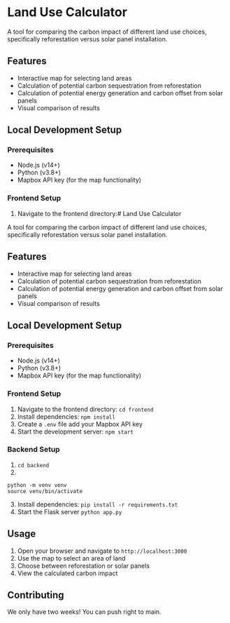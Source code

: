 # Land Use Calculator

A tool for comparing the carbon impact of different land use choices, specifically reforestation versus solar panel installation.

## Features

- Interactive map for selecting land areas
- Calculation of potential carbon sequestration from reforestation
- Calculation of potential energy generation and carbon offset from solar panels
- Visual comparison of results

## Local Development Setup

### Prerequisites

- Node.js (v14+)
- Python (v3.8+)
- Mapbox API key (for the map functionality)

### Frontend Setup

1. Navigate to the frontend directory:# Land Use Calculator

A tool for comparing the carbon impact of different land use choices, specifically reforestation versus solar panel installation.

## Features

- Interactive map for selecting land areas
- Calculation of potential carbon sequestration from reforestation
- Calculation of potential energy generation and carbon offset from solar panels
- Visual comparison of results

## Local Development Setup

### Prerequisites

- Node.js (v14+)
- Python (v3.8+)
- Mapbox API key (for the map functionality)

### Frontend Setup

1. Navigate to the frontend directory: `cd frontend`
2. Install dependencies: `npm install`
3. Create a `.env` file add your Mapbox API key
4. Start the development server: `npm start`

### Backend Setup
1. `cd backend`
2.
```
python -m venv venv
source venv/bin/activate
```
3. Install dependencies:
`pip install -r requirements.txt`
4. Start the Flask server
`python app.py`

## Usage

1. Open your browser and navigate to `http://localhost:3000`
2. Use the map to select an area of land
3. Choose between reforestation or solar panels
4. View the calculated carbon impact

## Contributing

We only have two weeks! You can push right to main.